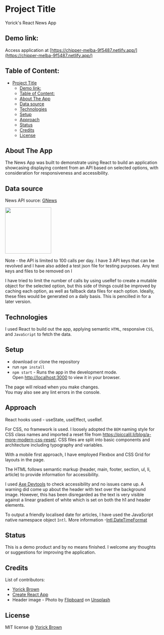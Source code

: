 # Project Title
Yorick's React News App

## Demo link:
Access application at
[https://chipper-melba-9f5487.netlify.app/](https://chipper-melba-9f5487.netlify.app/)

## Table of Content:

- [Project Title](#project-title)
	- [Demo link:](#demo-link)
	- [Table of Content:](#table-of-content)
	- [About The App](#about-the-app)
	- [Data source](#data-source)
	- [Technologies](#technologies)
	- [Setup](#setup)
	- [Approach](#approach)
	- [Status](#status)
	- [Credits](#credits)
	- [License](#license)

## About The App
The News App was built to demonstrate using React to build an application showcasing displaying content from an API based on selected options, with consideration for responsiveness and accessibility.

## Data source

News API source:
[GNews](https://gnews.io/)

<img src="https://gnews.io/assets/images/logo-black.svg" width="150" />

Note - the API is limited to 100 calls per day. I have 3 API keys that can be revolved and I have also added a test json file for testing purposes. Any test keys and files to be removed on l

I have tried to limit the number of calls by using useRef to create a mutable object for the selected option, but this side of things could be improved by caching each option, as well as fallback data files for each option. Ideally, these files would be generated on a daily basis. This is pencilled in for a later version.

## Technologies
I used React to build out the app, applying semantic `HTML`, responsive `CSS`, and `JavaScript` to fetch the data.

## Setup
- download or clone the repository
- run `npm install`
- `npm start` - Runs the app in the development mode.\
Open [http://localhost:3000](http://localhost:3000) to view it in your browser.

The page will reload when you make changes.\
You may also see any lint errors in the console.

## Approach
React hooks used - useState, useEffect, useRef.

For CSS, no framework is used. I loosely adopted the `BEM` naming style for CSS class names and imported a reset file from https://piccalil.li/blog/a-more-modern-css-reset/. CSS files are split into basic components and architecture including typography and variables.

With a mobile first approach, I have employed Flexbox and CSS Grid for layouts in the page.

The HTML follows semantic markup (header, main, footer, section, ul, li, article) to provide information for accessibility.

I used [Axe Devtools](https://www.deque.com/axe/devtools/) to check accessibility and no issues came up. A warning did come up about the header with text over the background image. However, this has been disregarded as the text is very visible against a linear gradient of white which is set on both the h1 and header elements.

To output a friendly localised date for articles, I have used the JavaScript native namespace object `Intl`. More information -[Intl.DateTimeFormat](https://developer.mozilla.org/en-US/docs/Web/JavaScript/Reference/Global_Objects/Intl/DateTimeFormat)

## Status
This is a demo product and by no means finished. I welcome any thoughts or suggestions for improving the application.

## Credits
List of contributors:
- [Yorick Brown](theyoricktouch.com)
- [Create React App](https://create-react-app.dev/)
- Header image - Photo by <a href="https://unsplash.com/@flipboard?utm_content=creditCopyText&utm_medium=referral&utm_source=unsplash">Flipboard</a> on <a href="https://unsplash.com/photos/assorted-signages-in-grayscale-photography-9-QUC4fm8Lo?utm_content=creditCopyText&utm_medium=referral&utm_source=unsplash">Unsplash</a>

## License
MIT license @ [Yorick Brown](theyoricktouch.com)
